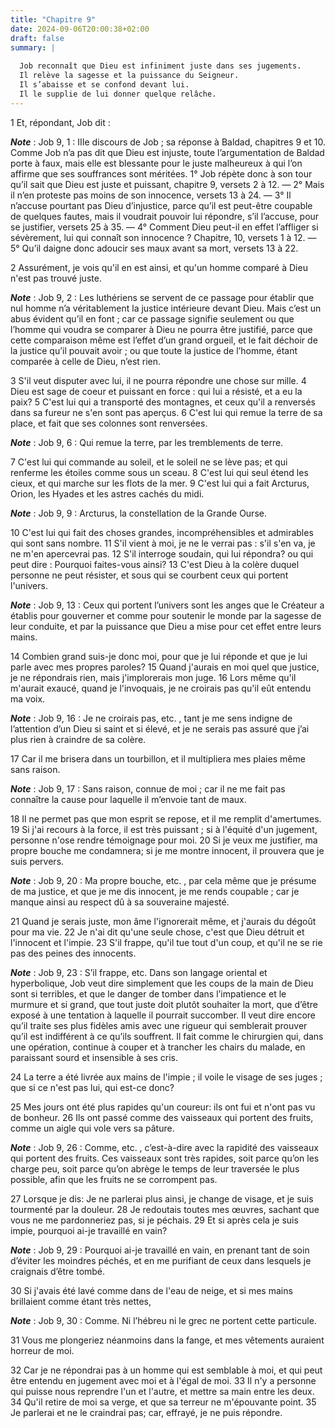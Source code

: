 ```yaml
---
title: "Chapitre 9"
date: 2024-09-06T20:00:38+02:00
draft: false
summary: |
  
  Job reconnaît que Dieu est infiniment juste dans ses jugements.
  Il relève la sagesse et la puissance du Seigneur.
  Il s’abaisse et se confond devant lui.
  Il le supplie de lui donner quelque relâche.
---
```



1 Et, répondant, Job dit :

***Note*** :  Job 9, 1 : IIIe discours de Job ; sa réponse à Baldad, chapitres 9 et 10. Comme Job n’a pas dit que Dieu est injuste, toute l’argumentation de Baldad porte à faux, mais elle est blessante pour le juste malheureux à qui l’on affirme que ses souffrances sont méritées. 1° Job répète donc à son tour qu’il sait que Dieu est juste et puissant, chapitre 9, versets 2 à 12. ― 2° Mais il n’en proteste pas moins de son innocence, versets 13 à 24. ― 3° Il n’accuse pourtant pas Dieu d’injustice, parce qu’il est peut-être coupable de quelques fautes, mais il voudrait pouvoir lui répondre, s’il l’accuse, pour se justifier, versets 25 à 35. ― 4° Comment Dieu peut-il en effet l’affliger si sévèrement, lui qui connaît son innocence ? Chapitre, 10, versets 1 à 12. ― 5° Qu’il daigne donc adoucir ses maux avant sa mort, versets 13 à 22.


2 Assurément, je vois qu'il en est ainsi, et qu'un homme comparé à Dieu n'est pas trouvé juste.

***Note*** :  Job 9, 2 : Les luthériens se servent de ce passage pour établir que nul homme n’a véritablement la justice intérieure devant Dieu. Mais c’est un abus évident qu’il en font ; car ce passage signifie seulement ou que l’homme qui voudra se comparer à Dieu ne pourra être justifié, parce que cette comparaison même est l’effet d’un grand orgueil, et le fait déchoir de la justice qu’il pouvait avoir ; ou que toute la justice de l’homme, étant comparée à celle de Dieu, n’est rien.

3 S'il veut disputer avec lui, il ne pourra répondre une chose sur mille. 4 Dieu est sage de coeur et puissant en force : qui lui a résisté, et a eu la paix? 5 C'est lui qui a transporté des montagnes, et ceux qu'il a renversés dans sa fureur ne s'en sont pas aperçus. 6 C'est lui qui remue la terre de sa place, et fait que ses colonnes sont renversées.

***Note*** :  Job 9, 6 : Qui remue la terre, par les tremblements de terre.

7 C'est lui qui commande au soleil, et le soleil ne se lève pas; et qui renferme les étoiles comme sous un sceau. 8 C'est lui qui seul étend les cieux, et qui marche sur les flots de la mer. 9 C'est lui qui a fait Arcturus, Orion, les Hyades et les astres cachés du midi.

***Note*** :  Job 9, 9 : Arcturus, la constellation de la Grande Ourse.

10 C'est lui qui fait des choses grandes, incompréhensibles et admirables qui sont sans nombre. 11 S'il vient à moi, je ne le verrai pas : s'il s'en va, je ne m'en apercevrai pas. 12 S'il interroge soudain, qui lui répondra? ou qui peut dire : Pourquoi faites-vous ainsi? 13 C'est Dieu à la colère duquel personne ne peut résister, et sous qui se courbent ceux qui portent l'univers.

***Note*** :  Job 9, 13 : Ceux qui portent l’univers sont les anges que le Créateur a établis pour gouverner et comme pour soutenir le monde par la sagesse de leur conduite, et par la puissance que Dieu a mise pour cet effet entre leurs mains.

14 Combien grand suis-je donc moi, pour que je lui réponde et que je lui parle avec mes propres paroles? 15 Quand j'aurais en moi quel que justice, je ne répondrais rien, mais j'implorerais mon juge. 16 Lors même qu'il m'aurait exaucé, quand je l'invoquais, je ne croirais pas qu'il eût entendu ma voix.

***Note*** :  Job 9, 16 : Je ne croirais pas, etc. , tant je me sens indigne de l’attention d’un Dieu si saint et si élevé, et je ne serais pas assuré que j’ai plus rien à craindre de sa colère.

17 Car il me brisera dans un tourbillon, et il multipliera mes plaies même sans raison.

***Note*** :  Job 9, 17 : Sans raison, connue de moi ; car il ne me fait pas connaître la cause pour laquelle il m’envoie tant de maux.

18 Il ne permet pas que mon esprit se repose, et il me remplit d'amertumes. 19 Si j'ai recours à la force, il est très puissant ; si à l'équité d'un jugement, personne n'ose rendre témoignage pour moi. 20 Si je veux me justifier, ma propre bouche me condamnera; si je me montre innocent, il prouvera que je suis pervers.

***Note*** :  Job 9, 20 : Ma propre bouche, etc. , par cela même que je présume de ma justice, et que je me dis innocent, je me rends coupable ; car je manque ainsi au respect dû à sa souveraine majesté.


21 Quand je serais juste, mon âme l'ignorerait même, et j'aurais du dégoût pour ma vie. 22 Je n'ai dit qu'une seule chose, c'est que Dieu détruit et l'innocent et l'impie. 23 S'il frappe, qu'il tue tout d'un coup, et qu'il ne se rie pas des peines des innocents.

***Note*** :  Job 9, 23 : S’il frappe, etc. Dans son langage oriental et hyperbolique, Job veut dire simplement que les coups de la main de Dieu sont si terribles, et que le danger de tomber dans l’impatience et le murmure et si grand, que tout juste doit plutôt souhaiter la mort, que d’être exposé à une tentation à laquelle il pourrait succomber. Il veut dire encore qu’il traite ses plus fidèles amis avec une rigueur qui semblerait prouver qu’il est indifférent à ce qu’ils souffrent. Il fait comme le chirurgien qui, dans une opération, continue à couper et à trancher les chairs du malade, en paraissant sourd et insensible à ses cris.

24 La terre a été livrée aux mains de l'impie ; il voile le visage de ses juges ; que si ce n'est pas lui, qui est-ce donc?


25 Mes jours ont été plus rapides qu'un coureur: ils ont fui et n'ont pas vu de bonheur. 26 Ils ont passé comme des vaisseaux qui portent des fruits, comme un aigle qui vole vers sa pâture.

***Note*** :  Job 9, 26 : Comme, etc. , c’est-à-dire avec la rapidité des vaisseaux qui portent des fruits. Ces vaisseaux sont très rapides, soit parce qu’on les charge peu, soit parce qu’on abrège le temps de leur traversée le plus possible, afin que les fruits ne se corrompent pas.

27 Lorsque je dis: Je ne parlerai plus ainsi, je change de visage, et je suis tourmenté par la douleur. 28 Je redoutais toutes mes œuvres, sachant que vous ne me pardonneriez pas, si je péchais. 29 Et si après cela je suis impie, pourquoi ai-je travaillé en vain?

***Note*** :  Job 9, 29 : Pourquoi ai-je travaillé en vain, en prenant tant de soin d’éviter les moindres péchés, et en me purifiant de ceux dans lesquels je craignais d’être tombé.

30 Si j'avais été lavé comme dans de l'eau de neige, et si mes mains brillaient comme étant très nettes,

***Note*** :  Job 9, 30 : Comme. Ni l’hébreu ni le grec ne portent cette particule.

31 Vous me plongeriez néanmoins dans la fange, et mes vêtements auraient horreur de moi.


32 Car je ne répondrai pas à un homme qui est semblable à moi, et qui peut être entendu en jugement avec moi et à l'égal de moi. 33 Il n'y a personne qui puisse nous reprendre l'un et l'autre, et mettre sa main entre les deux. 34 Qu'il retire de moi sa verge, et que sa terreur ne m'épouvante point. 35 Je parlerai et ne le craindrai pas; car, effrayé, je ne puis répondre.

